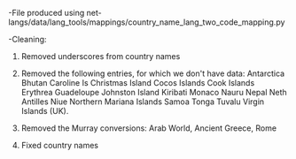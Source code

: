 -File produced using net-langs/data/lang_tools/mappings/country_name_lang_two_code_mapping.py

-Cleaning:
1) Removed underscores from country names

2) Removed the following entries, for which we don't have data:
Antarctica
Bhutan
Caroline Is
Christmas Island
Cocos Islands
Cook Islands
Erythrea
Guadeloupe
Johnston Island
Kiribati
Monaco
Nauru
Nepal
Neth Antilles
Niue
Northern Mariana Islands
Samoa
Tonga
Tuvalu
Virgin Islands (UK).

3) Removed the Murray conversions: Arab World, Ancient Greece, Rome

4) Fixed country names
